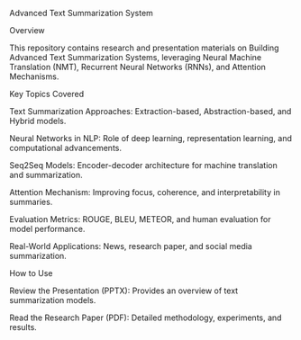 

Advanced Text Summarization System

Overview

This repository contains research and presentation materials on Building Advanced Text Summarization Systems, leveraging Neural Machine Translation (NMT), Recurrent Neural Networks (RNNs), and Attention Mechanisms.

Key Topics Covered

Text Summarization Approaches: Extraction-based, Abstraction-based, and Hybrid models.

Neural Networks in NLP: Role of deep learning, representation learning, and computational advancements.

Seq2Seq Models: Encoder-decoder architecture for machine translation and summarization.

Attention Mechanism: Improving focus, coherence, and interpretability in summaries.

Evaluation Metrics: ROUGE, BLEU, METEOR, and human evaluation for model performance.

Real-World Applications: News, research paper, and social media summarization.

How to Use

Review the Presentation (PPTX): Provides an overview of text summarization models.

Read the Research Paper (PDF): Detailed methodology, experiments, and results.

